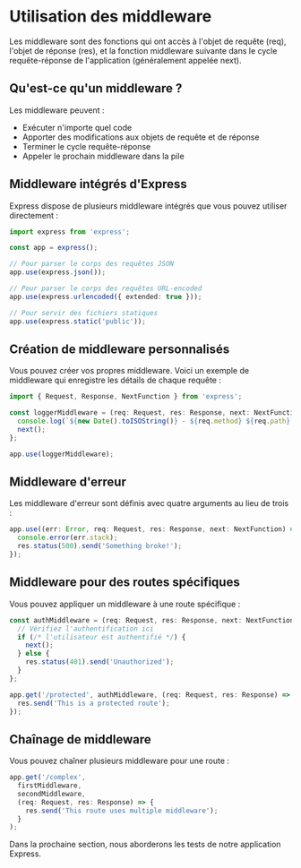 # Utilisation des middleware

Les middleware sont des fonctions qui ont accès à l'objet de requête (req), l'objet de réponse (res), et la fonction middleware suivante dans le cycle requête-réponse de l'application (généralement appelée next).

## Qu'est-ce qu'un middleware ?

Les middleware peuvent :
- Exécuter n'importe quel code
- Apporter des modifications aux objets de requête et de réponse
- Terminer le cycle requête-réponse
- Appeler le prochain middleware dans la pile

## Middleware intégrés d'Express

Express dispose de plusieurs middleware intégrés que vous pouvez utiliser directement :

```typescript
import express from 'express';

const app = express();

// Pour parser le corps des requêtes JSON
app.use(express.json());

// Pour parser le corps des requêtes URL-encoded
app.use(express.urlencoded({ extended: true }));

// Pour servir des fichiers statiques
app.use(express.static('public'));
```

## Création de middleware personnalisés

Vous pouvez créer vos propres middleware. Voici un exemple de middleware qui enregistre les détails de chaque requête :

```typescript
import { Request, Response, NextFunction } from 'express';

const loggerMiddleware = (req: Request, res: Response, next: NextFunction) => {
  console.log(`${new Date().toISOString()} - ${req.method} ${req.path}`);
  next();
};

app.use(loggerMiddleware);
```

## Middleware d'erreur

Les middleware d'erreur sont définis avec quatre arguments au lieu de trois :

```typescript
app.use((err: Error, req: Request, res: Response, next: NextFunction) => {
  console.error(err.stack);
  res.status(500).send('Something broke!');
});
```

## Middleware pour des routes spécifiques

Vous pouvez appliquer un middleware à une route spécifique :

```typescript
const authMiddleware = (req: Request, res: Response, next: NextFunction) => {
  // Vérifiez l'authentification ici
  if (/* l'utilisateur est authentifié */) {
    next();
  } else {
    res.status(401).send('Unauthorized');
  }
};

app.get('/protected', authMiddleware, (req: Request, res: Response) => {
  res.send('This is a protected route');
});
```

## Chaînage de middleware

Vous pouvez chaîner plusieurs middleware pour une route :

```typescript
app.get('/complex', 
  firstMiddleware, 
  secondMiddleware, 
  (req: Request, res: Response) => {
    res.send('This route uses multiple middleware');
  }
);
```

Dans la prochaine section, nous aborderons les tests de notre application Express.
